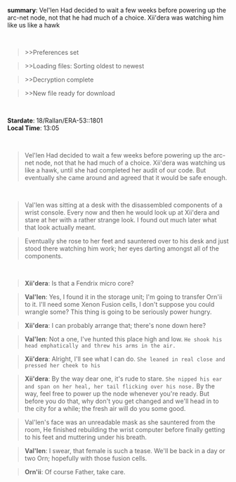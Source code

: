 **summary**: Vel'len Had decided to wait a few weeks before powering up the arc-net node, not that he had much of a choice. Xii'dera was watching him like us like a hawk 

<br>

>&gt;&gt;Preferences set 

>&gt;&gt;Loading files: Sorting oldest to newest

>&gt;&gt;Decryption complete

>&gt;&gt;New file ready for download

<br>

**Stardate**: 18/Rallan/ERA-53::1801 <br>
**Local Time**: 13:05

<br>

>Vel'len Had decided to wait a few weeks before powering up the arc-net node, not that he had much of a choice. Xii'dera was watching us like a hawk, until she had completed her audit of our code. But eventually she came around and agreed that it would be safe enough. 

<br>

>Val'len was sitting at a desk with the disassembled components of a wrist console. Every now and then he would look up at Xii'dera and stare at her with a rather strange look. I found out much later what that look actually meant. 

>Eventually she rose to her feet and sauntered over to his desk and just stood there watching him work; her eyes darting amongst all of the components. 

<br>

>**Xii'dera**: Is that a Fendrix micro core?

>**Val'len**: Yes, I found it in the storage unit; I'm going to transfer Orn'ii to it. I'll need some Xenon Fusion cells, I don't suppose you could wrangle some? This thing is going to be seriously power hungry.

>**Xii'dera**: I can probably arrange that; there's none down here?

>**Val'len**: Not a one, I've hunted this place high and low. `He shook his head emphatically and threw his arms in the air.`

>**Xii'dera**: Alright, I'll see what I can do. `She leaned in real close and pressed her cheek to his`

>**Xii'dera**: By the way dear one, it's rude to stare. `She nipped his ear and span on her heal, her tail flicking over his nose.` By the way, feel free to power up the node whenever you're ready. But before you do that, why don't you get changed and we'll head in to the city for a while; the fresh air will do you some good.

>Val'len's face was an unreadable mask as she sauntered from the room, He finished rebuilding the wrist computer before finally getting to his feet and muttering under his breath.

>**Val'len**: I swear, that female is such a tease. We'll be back in a day or two Orn; hopefully with those fusion cells.

>**Orn'ii**: Of course Father, take care.